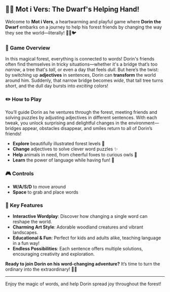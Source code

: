 ## 🧙‍♂️ **Mot i Vers: The Dwarf's Helping Hand!**

Welcome to **Mot i Vers**, a heartwarming and playful game where **Dorin the Dwarf** embarks on a journey to help his forest friends by changing the way they see the world—literally! 🦊🐰🐦

### 🌳 **Game Overview**
In this magical forest, everything is connected to words! Dorin's friends often find themselves in tricky situations—whether it's a bridge that’s too *narrow*, a tree that's *tall*, or even a day that feels *dull*. But here’s the twist: by switching up **adjectives** in sentences, Dorin can **transform** the world around him. Suddenly, that narrow bridge becomes *wide*, that tall tree turns *short*, and the dull day bursts into *exciting* colors!

### ✏️ **How to Play**
You’ll guide Dorin as he ventures through the forest, meeting friends and solving puzzles by adjusting adjectives in different sentences. With each tweak, you unlock surprising and delightful changes in the environment—bridges appear, obstacles disappear, and smiles return to all of Dorin’s friends!

- **Explore** beautifully illustrated forest levels 🍃
- **Change** adjectives to solve clever word puzzles ✨
- **Help** animals in need, from cheerful foxes to curious owls 🦉
- **Learn** the power of language while having fun! 🎉

### 🎮 **Controls**
- **W/A/S/D** to move around
- **Space** to grab and place words

### 🌟 **Key Features**
- **Interactive Wordplay**: Discover how changing a single word can reshape the world.
- **Charming Art Style**: Adorable woodland creatures and vibrant landscapes.
- **Educational & Fun**: Perfect for kids and adults alike, teaching language in a fun way!
- **Endless Possibilities**: Each sentence offers multiple solutions, encouraging creativity and exploration.

**Ready to join Dorin on his word-changing adventure?** It’s time to turn the ordinary into the extraordinary! 🐾🌟

---

Enjoy the magic of words, and help Dorin spread joy throughout the forest!
